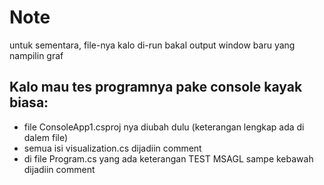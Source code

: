 # Note
untuk sementara, file-nya kalo di-run bakal output window baru yang nampilin graf

## Kalo mau tes programnya pake console kayak biasa:
* file ConsoleApp1.csproj nya diubah dulu (keterangan lengkap ada di dalem file)
* semua isi visualization.cs dijadiin comment
* di file Program.cs yang ada keterangan TEST MSAGL sampe kebawah dijadiin comment
